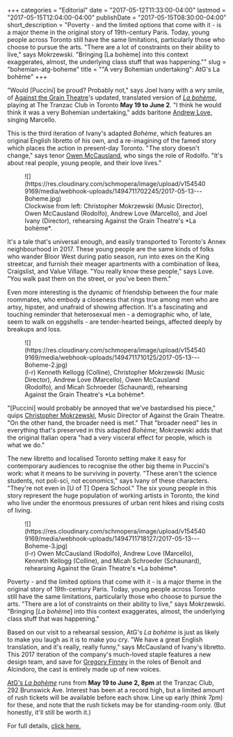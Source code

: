 +++
categories = "Editorial"
date = "2017-05-12T11:33:00-04:00"
lastmod = "2017-05-15T12:04:00-04:00"
publishDate = "2017-05-15T08:30:00-04:00"
short_description = "Poverty - and the limited options that come with it - is a major theme in the original story of 19th-century Paris. Today, young people across Toronto still have the same limitations, particularly those who choose to pursue the arts. &quot;There are a lot of constraints on their ability to live,&quot; says Mokrzewski. &quot;Bringing [La bohème] into this context exaggerates, almost, the underlying class stuff that was happening.&quot;"
slug = "bohemian-atg-boheme"
title = "&quot;A very Bohemian undertaking&quot;: AtG&#039;s La bohème"
+++

"Would [Puccini] be proud? Probably not," says Joel Ivany with a wry smile, of [Against the Grain Theatre](/scene/companies/against-the-grain-theatre/)'s updated, translated version of [*La bohème*](http://againstthegraintheatre.com/la-boheme/), playing at The Tranzac Club in Toronto **May 19 to June 2**. "I think he would think it was a very Bohemian undertaking," adds baritone [Andrew Love](/scene/people/andrew-love/), singing Marcello.

This is the third iteration of Ivany's adapted *Bohème*, which features an original English libretto of his own, and a re-imagining of the famed story which places the action in present-day Toronto. "The story doesn't change," says tenor [Owen McCausland](/spotlight-on-owen-mccausland/), who sings the role of Rodolfo. "It's about real people, young people, and their love lives."

<figure data-type="image">
![](https://res.cloudinary.com/schmopera/image/upload/v1545409169/media/webhook-uploads/1494711702245/2017-05-13---Boheme.jpg)<figcaption>Clockwise from left: Christopher Mokrzewski (Music Director), Owen McCausland (Rodolfo), Andrew Love (Marcello), and Joel Ivany (Director), rehearsing Against the Grain Theatre's *La bohème*.</figcaption>
</figure>

It's a tale that's universal enough, and easily transported to Toronto's Annex neighbourhood in 2017. These young people are the same kinds of folks who wander Bloor West during patio season, run into exes on the King streetcar, and furnish their meager apartments with a combination of Ikea, Craigslist, and Value Village. "You really know these people," says Love. "You walk past them on the street, or you've been them."

Even more interesting is the dynamic of friendship between the four male roommates, who embody a closeness that rings true among men who are artsy, hipster, and unafraid of showing affection. It's a fascinating and touching reminder that heterosexual men - a demographic who, of late, seem to walk on eggshells - are tender-hearted beings, affected deeply by breakups and loss.

<figure data-type="image">
![](https://res.cloudinary.com/schmopera/image/upload/v1545409169/media/webhook-uploads/1494711710125/2017-05-13---Boheme-2.jpg)<figcaption>(l-r) Kenneth Kellogg (Colline), Christopher Mokrzewski (Music Director), Andrew Love (Marcello), Owen McCausland (Rodolfo), and Micah Schroeder (Schaunard), rehearsing Against the Grain Theatre's *La bohème*.</figcaption>
</figure>

"[Puccini] would probably be annoyed that we've bastardised his piece," quips [Christopher Mokrzewski](/scene/people/christopher-mokrzewski/), Music Director of Against the Grain Theatre. "On the other hand, the broader need is met." That "broader need" lies in everything that's preserved in this adapted *Bohème*; Mokrzewski adds that the original Italian opera "had a very visceral effect for people, which is what we do."

The new libretto and localised Toronto setting make it easy for contemporary audiences to recognise the other big theme in Puccini's work: what it means to be surviving in poverty. "These aren't the science students, not poli-sci, not economics," says Ivany of these characters. "They're not even in [U of T] Opera School." The six young people in this story represent the huge population of working artists in Toronto, the kind who live under the enormous pressures of urban rent hikes and rising costs of living.

<figure data-type="image">
![](https://res.cloudinary.com/schmopera/image/upload/v1545409169/media/webhook-uploads/1494711718127/2017-05-13---Boheme-3.jpg)<figcaption>(l-r) Owen McCausland (Rodolfo), Andrew Love (Marcello), Kenneth Kellogg (Colline), and Micah Schroeder (Schaunard), rehearsing Against the Grain Theatre's *La bohème*.</figcaption>
</figure>

Poverty - and the limited options that come with it - is a major theme in the original story of 19th-century Paris. Today, young people across Toronto still have the same limitations, particularly those who choose to pursue the arts. "There are a lot of constraints on their ability to live," says Mokrzewski. "Bringing [*La bohème*] into this context exaggerates, almost, the underlying class stuff that was happening." 

Based on our visit to a rehearsal session, AtG's *La bohème* is just as likely to make you laugh as it is to make you cry. "We have a great English translation, and it's really, really funny," says McCausland of Ivany's libretto. This 2017 iteration of the company's much-loved staple features a new design team, and save for [Gregory Finney](/authors/greg/) in the roles of Benoît and Alcindoro, the cast is entirely made up of new voices.

[AtG's *La bohème*](http://againstthegraintheatre.com/la-boheme/) runs from **May 19 to June 2, 8pm** at the Tranzac Club, 292 Brunswick Ave. Interest has been at a record high, but a limited amount of rush tickets will be available before each show. Line up early (think 7pm) for these, and note that the rush tickets may be for standing-room only. (But honestly, it'll still be worth it.)

For full details, [click here.](http://againstthegraintheatre.com/la-boheme/)
